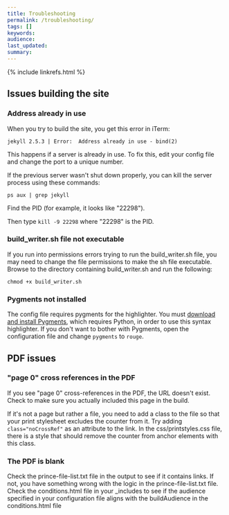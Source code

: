 ```yaml
---
title: Troubleshooting
permalink: /troubleshooting/
tags: []
keywords: 
audience: 
last_updated: 
summary: 
---
```

{% include linkrefs.html %} 

## Issues building the site

### Address already in use

When you try to build the site, you get this error in iTerm: 

```
jekyll 2.5.3 | Error:  Address already in use - bind(2)
```
This happens if a server is already in use. To fix this, edit your config file and change the port to a unique number.

If the previous server wasn't shut down properly, you can kill the server process using these commands:

`ps aux | grep jekyll`

Find the PID (for example, it  looks like "22298").

Then type `kill -9 22298` where "22298" is the PID.

### build_writer.sh file not executable

If you run into permissions errors trying to run the build_writer.sh file, you may need to change the file permissions to make the sh file executable. Browse to the directory containing build_writer.sh and run the following:
    
```
chmod +x build_writer.sh
```

### Pygments not installed

The config file requires pygments for the highlighter. You must [download and install Pygments]([pygments](http://pygments.org/download/)), which requires Python, in order to use this syntax highlighter. If you don't want to bother with Pygments, open the configuration file and change `pygments` to `rouge`.

## PDF issues

### "page 0" cross references in the PDF

 If you see "page 0" cross-references in the PDF, the URL doesn't exist. Check to make sure you actually included this page in the build. 
 
 If it's not a page but rather a file, you need to add a class to the file so that your print stylesheet excludes the counter from it. Try adding `class="noCrossRef"` as an attribute to the link. In the css/printstyles.css file, there is a style that should remove the counter from anchor elements with this class.
 
 ### The PDF is blank
 
 Check the prince-file-list.txt file in the output to see if it contains links. If not, you have something wrong with the logic in the prince-file-list.txt file. Check the conditions.html file in your _includes to see if the audience specified in your configuration file aligns with the buildAudience in the conditions.html file
 
 
 


